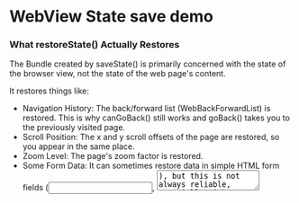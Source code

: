 # WebView State save demo

### What restoreState() Actually Restores

The Bundle created by saveState() is primarily concerned with the state of the browser view, not the state of the web page's content. 

It restores things like:
- Navigation History: The back/forward list (WebBackForwardList) is restored. This is why canGoBack() still works and goBack() takes you to the previously visited page.
- Scroll Position: The x and y scroll offsets of the page are restored, so you appear in the same place.
- Zoom Level: The page's zoom factor is restored.
- Some Form Data: It can sometimes restore data in simple HTML form fields (<input>, <textarea>), but this is not always reliable, especially with complex forms manipulated by JavaScript.

### What is Lost (The JavaScript State)

The entire JavaScript runtime environment is discarded and rebuilt from scratch. 

This means:
- Global Variables: Any variables declared on the window object or in the global scope are reset to their initial values.
- DOM Manipulations: If your JavaScript added or removed elements, changed styles, or updated text content on the page
